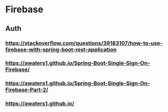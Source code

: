 # Firebase
## Auth
### https://stackoverflow.com/questions/39183107/how-to-use-firebase-with-spring-boot-rest-application
### https://awaters1.github.io/Spring-Boot-Single-Sign-On-Firebase/
### https://awaters1.github.io/Spring-Boot-Single-Sign-On-Firebase-Part-2/
### https://awaters1.github.io/
